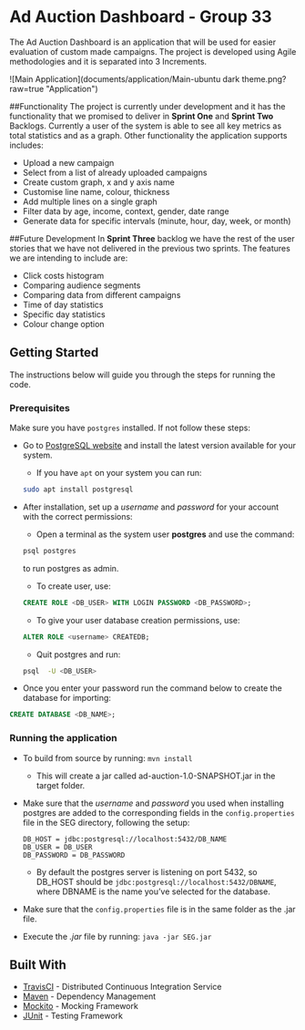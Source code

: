 # Ad Auction Dashboard - Group 33

The Ad Auction Dashboard is an application that will be used for easier evaluation of custom made campaigns.
The project is developed using Agile methodologies and it is separated into 3 Increments. 

![Main Application](documents/application/Main-ubuntu dark theme.png?raw=true "Application")


##Functionality
The project is currently under development and it has the functionality that we promised to deliver in **Sprint One** and **Sprint Two** Backlogs.
Currently a user of the system is able to see all key metrics as total statistics and as a graph. Other functionality the application supports includes:
* Upload a new campaign 
* Select from a list of already uploaded campaigns
* Create custom graph, x and y axis name 
* Customise line name, colour, thickness
* Add multiple lines on a single graph 
* Filter data by age, income, context, gender, date range
* Generate data for specific intervals (minute, hour, day, week, or month)

##Future Development
In **Sprint Three** backlog we have the rest of the user stories that we have not delivered in the previous two sprints.
The features we are intending to include are:
* Click costs histogram
* Comparing audience segments
* Comparing data from different campaigns
* Time of day statistics
* Specific day statistics
* Colour change option

## Getting Started
The instructions below will guide you through the steps for running the code.

### Prerequisites
Make sure you have ``postgres`` installed. If not follow these steps:
* Go to [PostgreSQL website](https://www.postgresql.org/download/) and install the latest version available for your system.
    * If you have ``apt`` on your system you can run:
    ```bash
    sudo apt install postgresql
    ```
    
* After installation, set up a *username* and *password* for your account with the correct permissions:
    * Open a terminal as the system user **postgres** and use the command: 
    ``` bash
    psql postgres
    ```
    to run postgres as admin.
    * To create user, use:
    ```SQL
    CREATE ROLE <DB_USER> WITH LOGIN PASSWORD <DB_PASSWORD>;
    ```
    * To give your user database creation permissions, use: 
    ``` SQL
    ALTER ROLE <username> CREATEDB;
    ```
    * Quit postgres and run:
    ``` bash
    psql  -U <DB_USER>
    ```
* Once you enter your password run the command below to create the database for importing:
````SQL
CREATE DATABASE <DB_NAME>;
````

### Running the application

   * To build from source by running: ``mvn install`` 
       * This will create a jar called ad-auction-1.0-SNAPSHOT.jar in the target folder.
   * Make sure that the *username* and *password* you used when installing postgres are added to the corresponding fields in the ``config.properties`` file in the SEG directory, following the setup:
       
        ```
        DB_HOST = jdbc:postgresql://localhost:5432/DB_NAME
        DB_USER = DB_USER
        DB_PASSWORD = DB_PASSWORD
        ```
        
       * By default the postgres server is listening on port 5432, so DB_HOST should be `` jdbc:postgresql://localhost:5432/DBNAME ``, where DBNAME is the name you’ve selected for the database.

   * Make sure that the ``config.properties`` file is in the same folder as the .jar file.
   * Execute the *.jar* file by running: ``java -jar SEG.jar``

## Built With
* [TravisCI](http://www.dropwizard.io/1.0.2/docs/) - Distributed Continuous Integration Service
* [Maven](https://maven.apache.org/) - Dependency Management
* [Mockito](http://site.mockito.org/) - Mocking Framework
* [JUnit](https://junit.org/junit5/) - Testing Framework

